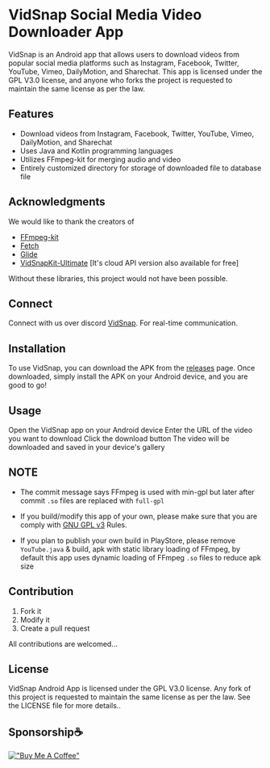 # VidSnap Social Media Video Downloader App
VidSnap is an Android app that allows users to download videos from popular social media platforms such as Instagram, Facebook, Twitter, YouTube, Vimeo, DailyMotion, and Sharechat. This app is licensed under the GPL V3.0 license, and anyone who forks the project is requested to maintain the same license as per the law.

## Features
- Download videos from Instagram, Facebook, Twitter, YouTube, Vimeo, DailyMotion, and Sharechat
- Uses Java and Kotlin programming languages
- Utilizes FFmpeg-kit for merging audio and video
- Entirely customized directory for storage of downloaded file to database file

## Acknowledgments
We would like to thank the creators of  
- [FFmpeg-kit](https://github.com/tanersener/ffmpeg-kit)
- [Fetch](https://github.com/tonyofrancis/Fetch)
- [Glide](https://github.com/bumptech/glide)
- [VidSnapKit-Ultimate](https://github.com/Udhayarajan/VidSnapKit-Ultimate) [It's cloud API version also available for free]

Without these libraries, this project would not have been possible.

## Connect
Connect with us over discord [VidSnap](https://discord.gg/wwVtmXWXCM). For real-time communication.

## Installation
To use VidSnap, you can download the APK from the [releases](https://github.com/Udhayarajan/VidSnap/releases/) page. Once downloaded, simply install the APK on your Android device, and you are good to go!

## Usage
Open the VidSnap app on your Android device
Enter the URL of the video you want to download
Click the download button
The video will be downloaded and saved in your device's gallery


## NOTE 
- The commit message says FFmpeg is used with min-gpl but later after commit `.so` files are replaced with `full-gpl`

- If you build/modify this app of your own, please make sure that you are comply with [GNU GPL v3](https://www.gnu.org/licenses/gpl-3.0.en.html) Rules.

- If you plan to publish your own build in PlayStore, please remove `YouTube.java` & build, apk with static library loading of FFmpeg, by default this app uses dynamic loading of FFmpeg `.so` files to reduce apk size

## Contribution
 
 1. Fork it
 2. Modify it
 3. Create a pull request
 
 All contributions are welcomed...
 
 ## License
VidSnap Android App is licensed under the GPL V3.0 license. Any fork of this project is requested to maintain the same license as per the law. See the LICENSE file for more details..

## Sponsorship☕
[!["Buy Me A Coffee"](https://img.buymeacoffee.com/button-api/?text=Buy%20me%20a%20coffee&emoji=&slug=udhayarajan&button_colour=5F7FFF&font_colour=ffffff&font_family=Cookie&outline_colour=000000&coffee_colour=FFDD00)](https://www.buymeacoffee.com/udhayarajan)
